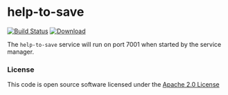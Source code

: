 # help-to-save

[![Build Status](https://travis-ci.org/hmrc/help-to-save-eligibility-check.svg)](https://travis-ci.org/hmrc/help-to-save-eligibility-check) [ ![Download](https://api.bintray.com/packages/hmrc/releases/help-to-save-eligibility-check/images/download.svg) ](https://bintray.com/hmrc/releases/help-to-save-eligibility-check/_latestVersion)


The `help-to-save` service will run on port 7001 when started by the service manager. 

### License

This code is open source software licensed under the [Apache 2.0 License]("http://www.apache.org/licenses/LICENSE-2.0.html")